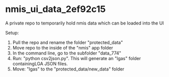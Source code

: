 nmis_ui_data_2ef92c15
=====================

A private repo to temporarily hold nmis data which can be loaded into the UI

Setup:
1. Pull the repo and rename the folder "protected_data"
2. Move repo to the inside of the "nmis" app folder
3. In the command line, go to the subfolder "data_774"
4. Run: "python csv2json.py". This will generate an "lgas" folder containingLGA JSON files.
5. Move: "lgas" to the "protected_data/new_data" folder
